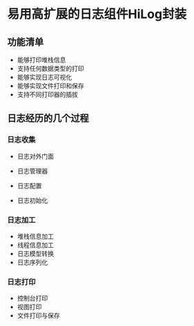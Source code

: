 # 易用高扩展的日志组件HiLog封装

## 功能清单

- 能够打印堆栈信息
- 支持任何数据类型的打印
- 能够实现日志可视化
- 能够实现文件打印和保存
- 支持不同打印器的插拔



## 日志经历的几个过程

### 日志收集

- 日志对外门面

- 日志管理器

- 日志配置

- 日志初始化

### 日志加工
- 堆栈信息加工
- 线程信息加工
- 日志模型转换
- 日志序列化

### 日志打印
- 控制台打印
- 视图打印
- 文件打印与保存


